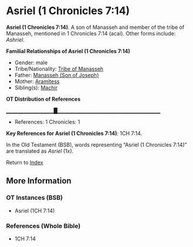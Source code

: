 # Asriel (1 Chronicles 7:14)
**Asriel (1 Chronicles 7:14)**. 
A son of Manasseh and member of the tribe of Manasseh, mentioned in 1 Chronicles 7:14 (acai). 
Other forms include: 
*Ashriel*. 




**Familial Relationships of Asriel (1 Chronicles 7:14)**


* Gender: male
* Tribe/Nationality: [Tribe of Manasseh](../../../groups/md/acai/Manasseh.md)
* Father: [Manasseh (Son of Joseph)](Manasseh.md)
* Mother: [Aramitess](Aramitess.md)
* Sibling(s): [Machir](Machir.md)


**OT Distribution of References**

▁▁▁▁▁▁▁▁▁▁▁▁█▁▁▁▁▁▁▁▁▁▁▁▁▁▁▁▁▁▁▁▁▁▁▁▁▁▁
* References: 1 Chronicles: 1



**Key References for Asriel (1 Chronicles 7:14)**: 
1CH 7:14. 


In the Old Testament (BSB), words representing “Asriel (1 Chronicles 7:14)” are translated as 
*Asriel* (1x). 




Return to [Index](00-Index.md)

## More Information

### OT Instances (BSB)

* Asriel (1CH 7:14)



### References (Whole Bible)

* 1CH 7:14



